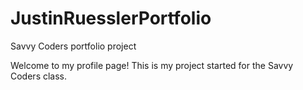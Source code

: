 # JustinRuesslerPortfolio
Savvy Coders portfolio project

Welcome to my profile page! This is my project started for the Savvy Coders class.
